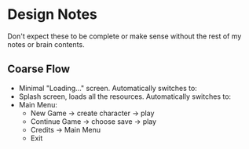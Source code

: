 # Design Notes

Don't expect these to be complete or make sense without the rest of my notes
or brain contents.

## Coarse Flow

* Minimal "Loading..." screen. Automatically switches to:
* Splash screen, loads all the resources. Automatically switches to:
* Main Menu:
  * New Game -> create character -> play
  * Continue Game -> choose save -> play
  * Credits -> Main Menu
  * Exit
